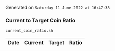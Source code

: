 Generated on `Saturday 11-June-2022 at 16:47:38`

### Current to Target Coin Ratio
`current_coin_ratio.sh`

Date|Current|Target|Ratio
---|---|---|---

